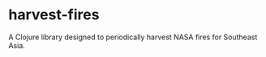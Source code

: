 # harvest-fires

A Clojure library designed to periodically harvest NASA fires for
Southeast Asia. 
